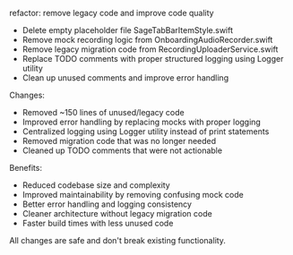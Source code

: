refactor: remove legacy code and improve code quality

- Delete empty placeholder file SageTabBarItemStyle.swift
- Remove mock recording logic from OnboardingAudioRecorder.swift
- Remove legacy migration code from RecordingUploaderService.swift
- Replace TODO comments with proper structured logging using Logger utility
- Clean up unused comments and improve error handling

Changes:
- Removed ~150 lines of unused/legacy code
- Improved error handling by replacing mocks with proper logging
- Centralized logging using Logger utility instead of print statements
- Removed migration code that was no longer needed
- Cleaned up TODO comments that were not actionable

Benefits:
- Reduced codebase size and complexity
- Improved maintainability by removing confusing mock code
- Better error handling and logging consistency
- Cleaner architecture without legacy migration code
- Faster build times with less unused code

All changes are safe and don't break existing functionality. 